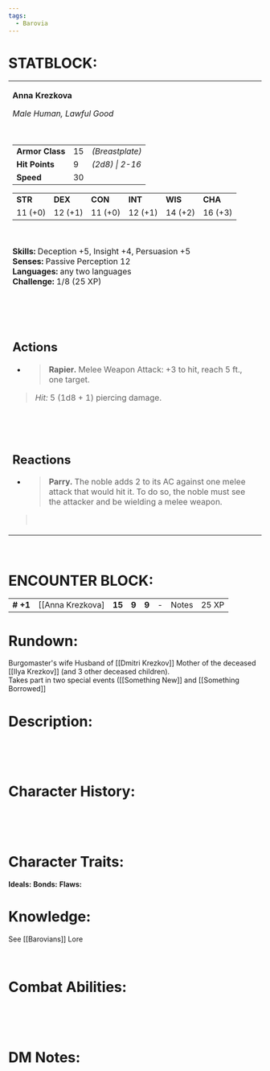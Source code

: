 ```yaml
---
tags:
  - Barovia
---
```


# **STATBLOCK:**

<table><tbody><tr class="odd"><td><p><strong>Anna Krezkova</strong></p><p><em>Male Human, Lawful Good</em></p><p> </p><table><tbody><tr class="odd"><td><strong>Armor Class</strong></td><td>15</td><td><em>(Breastplate)</em></td></tr><tr class="even"><td><strong>Hit Points</strong></td><td>9</td><td><em>(2d8) | 2-16</em></td></tr><tr class="odd"><td><strong>Speed</strong></td><td>30</td><td> </td></tr></tbody></table><p></p><table><tbody><tr class="odd"><td><strong>STR</strong></td><td><strong>DEX</strong></td><td><strong>CON</strong></td><td><strong>INT</strong></td><td><strong>WIS</strong></td><td><strong>CHA</strong></td></tr><tr class="even"><td>11 (+0)</td><td>12 (+1)</td><td>11 (+0)</td><td>12 (+1)</td><td>14 (+2)</td><td>16 (+3)</td></tr></tbody></table><p> </p><p><strong>Skills: </strong>Deception +5, Insight +4, Persuasion +5<br />
<strong>Senses:</strong> Passive Perception 12<br />
<strong>Languages:</strong> any two languages<br />
<strong>Challenge:</strong> 1/8 (25 XP)</p><p> </p><p> </p><h2 id="actions"><strong>Actions</strong></h2><ul><li><blockquote><p><strong>Rapier.</strong> Melee Weapon Attack: +3 to hit, reach 5 ft., one target.</p></blockquote></li></ul><blockquote><p><em>Hit:</em> 5 (1d8 + 1) piercing damage.</p></blockquote><p> </p><h2 id="reactions"><strong><br />
Reactions</strong></h2><ul><li><blockquote><p><strong>Parry.</strong> The noble adds 2 to its AC against one melee attack that would hit it. To do so, the noble must see the attacker and be wielding a melee weapon.</p></blockquote></li></ul><blockquote><p> </p></blockquote></td></tr></tbody></table>

 

# **ENCOUNTER BLOCK:**

|           |                     |        |       |       |     |       |       |
|-----------|---------------------|--------|-------|-------|-----|-------|-------|
| **\# +1** | \[\[Anna Krezkova\] | **15** | **9** | **9** | \-  | Notes | 25 XP |

# **Rundown:**

Burgomaster's wife
Husband of [[Dmitri Krezkov]]
Mother of the deceased [[Ilya Krezkov]] (and 3 other deceased children).  
Takes part in two special events ([[Something New]] and [[Something Borrowed]]


# **Description:**

 

 

# **Character History:**

 
 

 

# **Character Traits:** 

**Ideals:**
**Bonds:**
**Flaws:**


# **Knowledge:**

See [[Barovians]] Lore

 

# **Combat Abilities:** 

 
 

 

# **DM Notes:**
